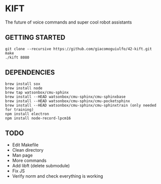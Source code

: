 # KIFT
The future of voice commands and super cool robot assistants

## GETTING STARTED
```
git clone --recursive https://github.com/giacomoguiulfo/42-kift.git
make
./kift 8080
```

## DEPENDENCIES
```
brew install sox
brew install node
brew tap watsonbox/cmu-sphinx
brew install --HEAD watsonbox/cmu-sphinx/cmu-sphinxbase
brew install --HEAD watsonbox/cmu-sphinx/cmu-pocketsphinx
brew install --HEAD watsonbox/cmu-sphinx/cmu-sphinxtrain (only needed for training)
npm install electron
npm install node-record-lpcm16
```

## TODO

- Edit Makefile
- Clean directory
- Man page
- More commands
- Add libft (delete submodule)
- Fix JS
- Verify norm and check everything is working
